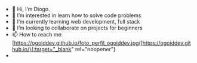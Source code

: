 - 👋 Hi, I’m Diogo.
- 👀 I’m interested in learn how to solve code problems
- 🌱 I’m currently learning web development, full stack
- 💞️ I’m looking to collaborate on projects for beginners
- 📫 How to reach me: [https://ogoiddev.github.io/foto_perfil_ogoiddev.jpg(]https://ogoiddev.github.io/){:target="_blank" rel="noopener"}
- 
<!---
ogoidmptryber/ogoidmptryber is a ✨ special ✨ repository because its `README.md` (this file) appears on your GitHub profile.
You can click the Preview link to take a look at your changes.
--->

